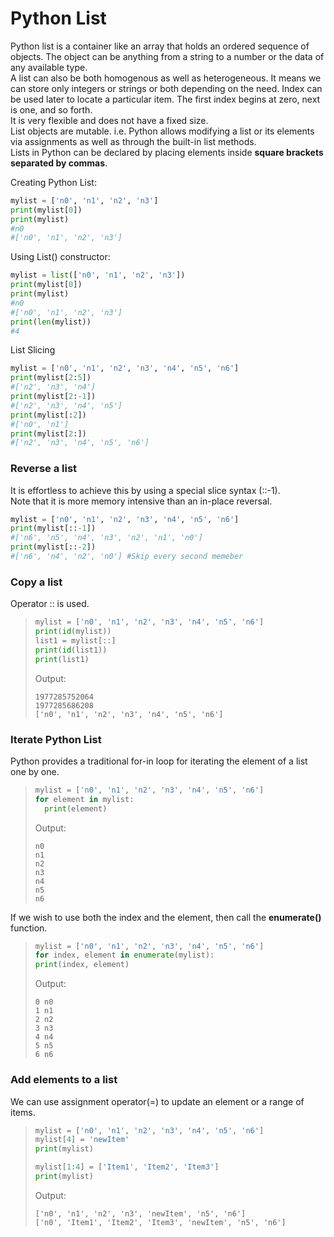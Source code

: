 
# Python List

Python list is a container like an array that holds an ordered sequence of objects. The object can be anything from a string to a number or the data of any available type.  
A list can also be both homogenous as well as heterogeneous. It means we can store only integers or strings or both depending on the need. Index can be used later to locate a particular item. The first index begins at zero, next is one, and so forth.  
It is very flexible and does not have a fixed size.   
List objects are mutable. i.e. Python allows modifying a list or its elements via assignments as well as through the built-in list methods.  
Lists in Python can be declared by placing elements inside **square brackets separated by commas**.   

Creating Python List: 
```python
mylist = ['n0', 'n1', 'n2', 'n3']
print(mylist[0])
print(mylist)
#n0
#['n0', 'n1', 'n2', 'n3']
``` 

Using List() constructor:
 ```python
mylist = list(['n0', 'n1', 'n2', 'n3'])
print(mylist[0])
print(mylist)
#n0
#['n0', 'n1', 'n2', 'n3']
print(len(mylist))
#4
```

List Slicing
```python
mylist = ['n0', 'n1', 'n2', 'n3', 'n4', 'n5', 'n6']
print(mylist[2:5])
#['n2', 'n3', 'n4']
print(mylist[2:-1])
#['n2', 'n3', 'n4', 'n5']
print(mylist[:2])
#['n0', 'n1']
print(mylist[2:])
#['n2', 'n3', 'n4', 'n5', 'n6']
``` 

### Reverse a list   
It is effortless to achieve this by using a special slice syntax (::-1).     
Note that it is more memory intensive than an in-place reversal. 
```python
mylist = ['n0', 'n1', 'n2', 'n3', 'n4', 'n5', 'n6']
print(mylist[::-1])
#['n6', 'n5', 'n4', 'n3', 'n2', 'n1', 'n0']
print(mylist[::-2])
#['n6', 'n4', 'n2', 'n0'] #Skip every second memeber
```
### Copy a list  
Operator :: is used.
>```python
>mylist = ['n0', 'n1', 'n2', 'n3', 'n4', 'n5', 'n6']
>print(id(mylist))
>list1 = mylist[::]
>print(id(list1))
>print(list1)
>```
>Output:
>``` -- None -- 
>1977285752064
>1977285686208
>['n0', 'n1', 'n2', 'n3', 'n4', 'n5', 'n6']
>```

### Iterate Python List
Python provides a traditional for-in loop for iterating the element of a list one by one.
>```python
>mylist = ['n0', 'n1', 'n2', 'n3', 'n4', 'n5', 'n6'] 
>for element in mylist:
> 	print(element)
>```
>Output: 
>``` -- None -- 
>n0
>n1
>n2
>n3
>n4
>n5
>n6
>```

If we wish to use both the index and the element, then call the **enumerate()** function.

>```python
>mylist = ['n0', 'n1', 'n2', 'n3', 'n4', 'n5', 'n6'] 
>for index, element in enumerate(mylist):
> print(index, element)
>```
>Output: 
>``` -- None -- 
>0 n0
>1 n1
>2 n2
>3 n3
>4 n4
>5 n5
>6 n6
>```

### Add elements to a list
  
We can use assignment operator(=) to update an element or a range of items. 
>```python
>mylist = ['n0', 'n1', 'n2', 'n3', 'n4', 'n5', 'n6'] 
>mylist[4] = 'newItem'
>print(mylist)
>
>mylist[1:4] = ['Item1', 'Item2', 'Item3']
>print(mylist)
>```
>Output: 
>``` -- None -- 
>['n0', 'n1', 'n2', 'n3', 'newItem', 'n5', 'n6']
>['n0', 'Item1', 'Item2', 'Item3', 'newItem', 'n5', 'n6']
>```
 
